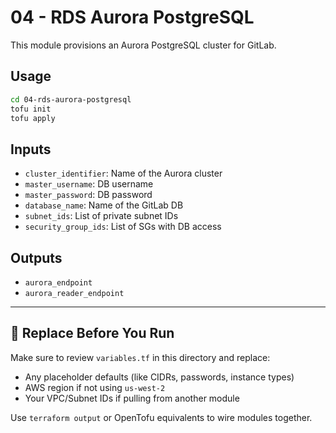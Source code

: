 
# 04 - RDS Aurora PostgreSQL

This module provisions an Aurora PostgreSQL cluster for GitLab.

## Usage

```bash
cd 04-rds-aurora-postgresql
tofu init
tofu apply
```

## Inputs

- `cluster_identifier`: Name of the Aurora cluster
- `master_username`: DB username
- `master_password`: DB password
- `database_name`: Name of the GitLab DB
- `subnet_ids`: List of private subnet IDs
- `security_group_ids`: List of SGs with DB access

## Outputs

- `aurora_endpoint`
- `aurora_reader_endpoint`


---

## 🔧 Replace Before You Run

Make sure to review `variables.tf` in this directory and replace:

- Any placeholder defaults (like CIDRs, passwords, instance types)
- AWS region if not using `us-west-2`
- Your VPC/Subnet IDs if pulling from another module

Use `terraform output` or OpenTofu equivalents to wire modules together.
